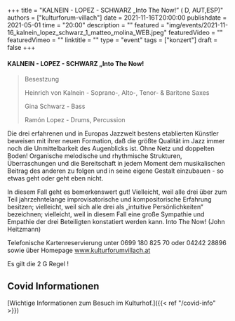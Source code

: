 +++
title = "KALNEIN - LOPEZ - SCHWARZ „Into The Now!” ( D, AUT,ESP)"
authors = ["kulturforum-villach"]
date = 2021-11-16T20:00:00
publishdate = 2021-05-01
time = "20:00"
description = ""
featured = "img/events/2021-11-16_kalnein_lopez_schwarz_1_matteo_molina_WEB.jpeg"
featuredVideo = ""
featuredVimeo = ""
linktitle = ""
type = "event"
tags = ["konzert"]
draft = false
+++

#### KALNEIN - LOPEZ - SCHWARZ „Into The Now!

>Besestzung
>
>Heinrich von Kalnein - Soprano-, Alto-, Tenor- & Baritone Saxes
>
>Gina Schwarz - Bass
>
>Ramón Lopez - Drums, Percussion

Die drei erfahrenen und in Europas Jazzwelt bestens etablierten Künstler beweisen mit ihrer neuen Formation, daß die größte Qualität im Jazz immer noch die Unmittelbarkeit des Augenblicks ist. Ohne Netz und doppelten Boden! Organische melodische und rhythmische Strukturen, Überraschungen und die Bereitschaft in jedem Moment dem musikalischen Beitrag des anderen zu folgen und in seine eigene Gestalt einzubauen - so etwas geht oder geht eben nicht.
 
In diesem Fall geht es bemerkenswert gut! Vielleicht, weil alle drei über zum Teil jahrzehntelange improvisatorische und kompositorische Erfahrung besitzen; vielleicht, weil sich alle drei als „intuitive Persönlichkeiten“ bezeichnen; vielleicht, weil in diesem Fall eine große Sympathie und Empathie der drei Beteiligten konstatiert werden kann. Into The Now! (John Heitzmann)

 
Telefonische Kartenreservierung unter 0699 180 825 70 oder 04242 28896  sowie über Homepage www.kulturforumvillach.at                             

Es gilt die 2 G Regel !


## Covid Informationen

[Wichtige Informationen zum Besuch im Kulturhof.]({{< ref "/covid-info" >}})
